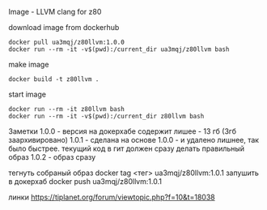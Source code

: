 
Image - LLVM clang for z80

download image from dockerhub

```
docker pull ua3mqj/z80llvm:1.0.0
docker run --rm -it -v$(pwd):/current_dir ua3mqj/z80llvm bash
```

make image

```
docker build -t z80llvm .
```

start image

```
docker run --rm -it z80llvm bash
docker run --rm -it -v$(pwd):/current_dir z80llvm bash
```

Заметки
1.0.0 - версия на докерхабе содержит лишее - 13 гб (3гб заархивировано)
1.0.1 - сделана на основе 1.0.0 - и удалено лишнее, так было быстрее. текущий код в гит должен сразу делать правильный образ
1.0.2 - образ сразу

тегнуть собраный образ
docker tag <тег> ua3mqj/z80llvm:1.0.1
запушить в докерхаб
docker push ua3mqj/z80llvm:1.0.1

линки
https://tiplanet.org/forum/viewtopic.php?f=10&t=18038